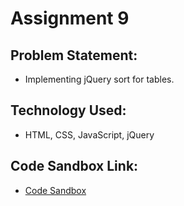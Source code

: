 # Assignment 9

## Problem Statement:
- Implementing jQuery sort for tables.

## Technology Used:
- HTML, CSS, JavaScript, jQuery

## Code Sandbox Link:
- [Code Sandbox](https://codesandbox.io/s/github/NausheenSalauddin/Nausheen_Salauddin_WEB303_Assignments/tree/Assignment-9)
